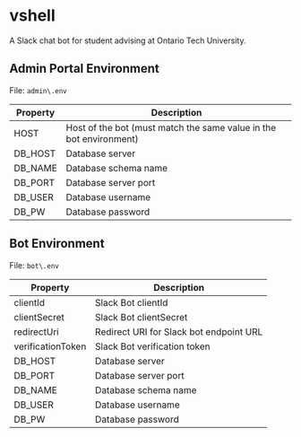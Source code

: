 # vshell
A Slack chat bot for student advising at Ontario Tech University.

## Admin Portal Environment
File: `admin\.env`

Property      | Description                                                       |
--------------|-------------------------------------------------------------------|
HOST          | Host of the bot (must match the same value in the bot environment)|
DB_HOST       | Database server                                                   |
DB_NAME       | Database schema name                                              |
DB_PORT       | Database server port                                              |
DB_USER       | Database username                                                 |
DB_PW         | Database password                                                 |


## Bot Environment
File: `bot\.env`

Property            | Description                                |
--------------------| -------------------------------------------|
clientId            | Slack Bot clientId                         |
clientSecret        | Slack Bot clientSecret                     |
redirectUri         | Redirect URI for Slack bot endpoint URL    |
verificationToken   | Slack Bot verification token               |
DB_HOST             | Database server                            |
DB_PORT             | Database server port                       |
DB_NAME             | Database schema name                       |
DB_USER             | Database username                          |
DB_PW               | Database password                          |